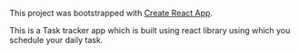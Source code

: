 This project was bootstrapped with [Create React App](https://github.com/facebook/create-react-app).

This is a Task tracker app which is built using react library using which you schedule your daily task.  
